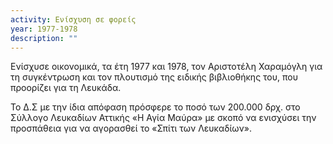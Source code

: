 ```yaml
---
activity: Ενίσχυση σε φορείς
year: 1977-1978
description: ""
---
```


Ενίσχυσε οικονομικά, τα έτη 1977 και 1978, τον Αριστοτέλη Χαραμόγλη για τη συγκέντρωση και τον πλουτισμό της ειδικής βιβλιοθήκης του, που προορίζει για τη Λευκάδα.

Το Δ.Σ με την ίδια απόφαση πρόσφερε το ποσό των 200.000 δρχ. στο Σύλλογο Λευκαδίων Αττικής «Η Αγία Μαύρα» με σκοπό να ενισχύσει την προσπάθεια για να αγορασθεί το «Σπίτι των Λευκαδίων».
